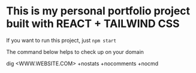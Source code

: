 # This is my personal portfolio project built with REACT + TAILWIND CSS

If you want to run this project, just 
```npm start```

The command below helps to check up on your domain

dig <WWW.WEBSITE.COM> +nostats +nocomments +nocmd

